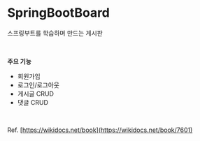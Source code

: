 # SpringBootBoard
스프링부트를 학습하며 만드는 게시판

<br>

**주요 기능**
* 회원가입
* 로그인/로그아웃
* 게시글 CRUD
* 댓글 CRUD

<br>

Ref. [https://wikidocs.net/book](https://wikidocs.net/book/7601)
